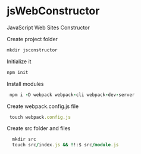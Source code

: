 # jsWebConstructor
JavaScript Web Sites Constructor

Create project folder
```Ruby
mkdir jsconstructor
```
Initialize it
```Ruby
npm init
```
Install modules
```Ruby
 npm i -D webpack webpack-cli webpack-dev-server
```
 Create webpack.config.js file
```Ruby
 touch webpack.config.js  
```
 Create src folder and files
```Ruby
  mkdir src
  touch src/index.js && !!:$ src/module.js
```
  
  

